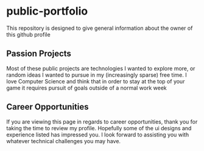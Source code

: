 # public-portfolio

This repository is designed to give general information about the owner of this github profile

## Passion Projects

Most of these public projects are technologies I wanted to explore more, or random ideas I wanted to pursue in my (increasingly sparse) free time. I love Computer Science and think that in order to stay at the top of your game it requires pursuit of goals outside of a normal work week

## Career Opportunities

If you are viewing this page in regards to career opportunities, thank you for taking the time to review my profile. Hopefully some of the ui designs and experience listed has impressed you. I look forward to assisting you with whatever technical challenges you may have.
